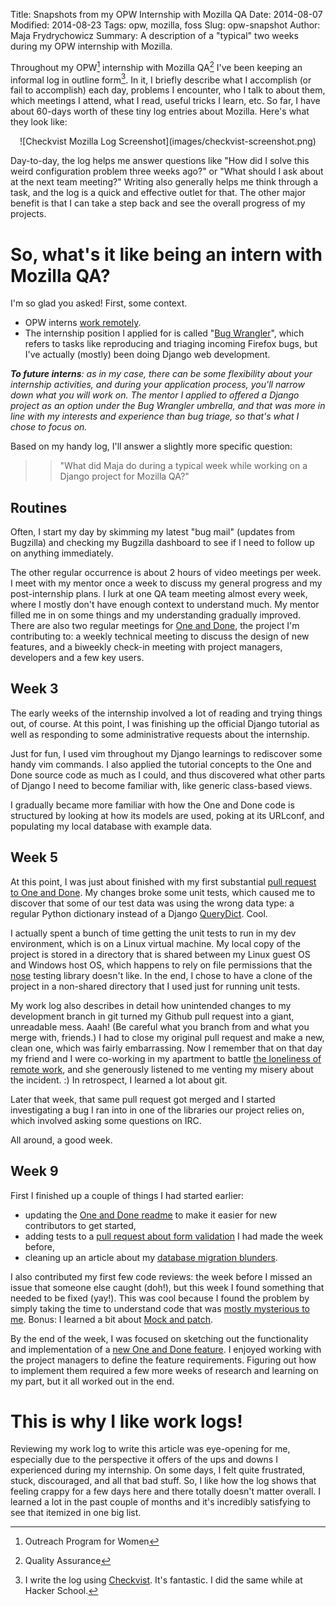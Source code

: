 Title: Snapshots from my OPW Internship with Mozilla QA
Date: 2014-08-07
Modified: 2014-08-23
Tags: opw, mozilla, foss
Slug: opw-snapshot
Author: Maja Frydrychowicz
Summary: A description of a "typical" two weeks during my OPW internship with Mozilla.

[checkvist]:https://checkvist.com/
[wrangler]: https://wiki.mozilla.org/GNOME_Outreach_Summer2014#Mozilla_Bug_Wrangler_.28Desktop_QA.29
[oneanddone]: https://github.com/mozilla/oneanddone

[^1]:Outreach Program for Women
[^2]:Quality Assurance
[^3]: I write the log using [Checkvist][checkvist]. It's fantastic. I did the same while at Hacker School.


Throughout my OPW[^1] internship with Mozilla QA[^2] I've been keeping an informal log in outline form[^3]. In it, I briefly describe what I accomplish (or fail to accomplish) each day, problems I encounter, who I talk to about them, which meetings I attend, what I read, useful tricks I learn, etc. So far, I have about 60-days worth of these tiny log entries about Mozilla.  Here's what they look like:

<div style="text-align:center" markdown="1">
![Checkvist Mozilla Log Screenshot](images/checkvist-screenshot.png)
</div>

Day-to-day, the log helps me answer questions like "How did I solve this weird configuration problem three weeks ago?" or "What should I ask about at the next team meeting?" Writing also generally helps me think through a task, and the log is a quick and effective outlet for that. The other major benefit is that I can take a step back and see the overall progress of my projects.

# So, what's it like being an intern with Mozilla QA?

I'm so glad you asked! First, some context. 

* OPW interns [work remotely]({filename}./2014-05-23_remote-work.md).
* The internship position I applied for is called "[Bug Wrangler][wrangler]", which refers to tasks like reproducing and triaging incoming Firefox bugs, but I've actually (mostly) been doing Django web development.

*__To future interns__: as in my case, there can be some flexibility about your internship activities, and during your application process, you'll narrow down what you will work on. The mentor I applied to offered a Django project as an option under the Bug Wrangler umbrella, and that was more in line with my interests and experience than bug triage, so that's what I chose to focus on.*

Based on my handy log, I'll answer a slightly more specific question:
>> "What did Maja do during a typical week while working on a Django project for Mozilla QA?"

## Routines
Often, I start my day by skimming my latest "bug mail" (updates from Bugzilla) and checking my Bugzilla dashboard to see if I need to follow up on anything immediately. 

The other regular occurrence is about 2 hours of video meetings per week. I meet with my mentor once a week to discuss my general progress and my post-internship plans. I lurk at one QA team meeting almost every week, where I mostly don't have enough context to understand much. My mentor filled me in on some things and my understanding gradually improved. There are also two regular meetings for [One and Done][oneanddone], the project I'm contributing to: a weekly technical meeting to discuss the design of new features, and a biweekly check-in meeting with project managers, developers and a few key users.


## Week 3

The early weeks of the internship involved a lot of reading and trying things out, of course. At this point, I was finishing up the official Django tutorial as well as responding to some administrative requests about the internship. 

Just for fun, I used vim throughout my Django learnings to rediscover some handy vim commands. I also applied the tutorial concepts to the One and Done source code as much as I could, and thus discovered what other parts of Django I need to become familiar with, like generic class-based views. 

I gradually became more familiar with how the One and Done code is structured by looking at how its models are used, poking at its URLconf, and populating my local database with example data.

## Week 5

At this point, I was just about finished with my first substantial [pull request to One and Done](https://github.com/mozilla/oneanddone/pull/124). My changes broke some unit tests, which caused me to discover that some of our test data was using the wrong data type: a regular Python dictionary instead of a Django [QueryDict](https://docs.djangoproject.com/en/1.4/ref/request-response/#django.http.QueryDict). Cool.

I actually spent a bunch of time getting the unit tests to run in my dev environment, which is on a Linux virtual machine. My local copy of the project is stored in a directory that is shared between my Linux guest OS and Windows host OS, which happens to rely on file permissions that the [nose](https://nose.readthedocs.org/en/latest/) testing library doesn't like. In the end, I chose to have a clone of the project in a non-shared directory that I used just for running unit tests.

My work log also describes in detail how unintended changes to my development branch in git turned my Github pull request into a giant, unreadable mess. Aaah! (Be careful what you branch from and what you merge with, friends.) I had to close my original pull request and make a new, clean one, which was fairly embarrassing. Now I remember that on that day my friend and I were co-working in my apartment to battle [the loneliness of remote work]({filename}./2014-05-23_remote-work.md), and she generously listened to me venting my misery about the incident. :) In retrospect, I learned a lot about git.

Later that week, that same pull request got merged and I started investigating a bug I ran into in one of the libraries our project relies on, which involved asking some questions on IRC. 

All around, a good week.


## Week 9

First I finished up a couple of things I had started earlier:

* updating the [One and Done readme](https://github.com/mozilla/oneanddone/pull/139) to make it easier for new contributors to get started, 
* adding tests to a [pull request about form validation](https://github.com/mozilla/oneanddone/pull/151) I had made the week before,
* cleaning up an article about my [database migration blunders]({filename}./2014-07-04_borked-migrations.md).

I also contributed my first few code reviews: the week before I missed an issue that someone else caught (doh!), but this week I found something that needed to be fixed (yay!). This was cool because I found the problem by simply taking the time to understand code that was [mostly mysterious to me](https://github.com/mozilla/oneanddone/pull/154#discussion_r14786905). Bonus: I learned a bit about [Mock and patch](http://www.voidspace.org.uk/python/mock/).

By the end of the week, I was focused on sketching out the functionality and implementation of a [new One and Done feature](https://bugzilla.mozilla.org/show_bug.cgi?id=1030972). I enjoyed working with the project managers to define the feature requirements. Figuring out how to implement them required a few more weeks of research and learning on my part, but it all worked out in the end.


# This is why I like work logs!

Reviewing my work log to write this article was eye-opening for me, especially due to the perspective it offers of the ups and downs I experienced during my internship. On some days, I felt quite frustrated, stuck, discouraged, and all that bad stuff. So, I like how the log shows that feeling crappy for a few days here and there totally doesn't matter overall. I learned a lot in the past couple of months and it's incredibly satisfying to see that itemized in one big list.
